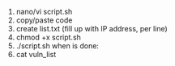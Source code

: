 1. nano/vi script.sh
2. copy/paste code
3. create list.txt (fill up with IP address, per line)
4. chmod +x script.sh
5. ./script.sh
when is done:
6. cat vuln_list
